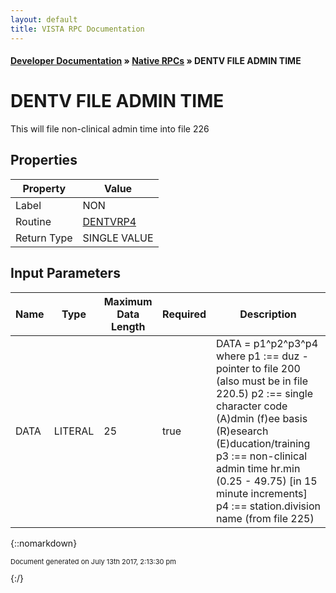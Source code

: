 ```yaml
---
layout: default
title: VISTA RPC Documentation
---
```


#### [Developer Documentation](../index) &#187; [Native RPCs](TableOfContents) &#187; DENTV FILE ADMIN TIME<br/>
# DENTV FILE ADMIN TIME

This will file non-clinical admin time into file 226

## Properties

Property | Value
--- | ---
Label | NON
Routine | [DENTVRP4](http://code.osehra.org/dox/Routine_DENTVRP4_source.html)
Return Type | SINGLE VALUE


## Input Parameters

Name | Type | Maximum Data Length | Required | Description
--- | --- | --- | --- | ---
DATA | LITERAL | 25 | true | DATA &#x3D; p1^p2^p3^p4 where  p1 :&#x3D;&#x3D; duz - pointer to file 200 (also must be in file 220.5)  p2 :&#x3D;&#x3D; single character code (A)dmin  (f)ee basis  (R)esearch         (E)ducation/training  p3 :&#x3D;&#x3D; non-clinical admin time hr.min (0.25 - 49.75)         [in 15 minute increments]  p4 :&#x3D;&#x3D; station.division name (from file 225)



{::nomarkdown} <br/><p style="font-size: 11px">Document generated on July 13th 2017, 2:13:30 pm</p>{:/}